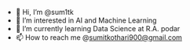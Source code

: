- 👋 Hi, I’m @sum1tk
- 👀 I’m interested in AI and Machine Learning
- 🌱 I’m currently learning Data Science at R.A. podar
- 📫 How to reach me @sumitkothari900@gmail.com

<!---
sum1tk/sum1tk is a ✨ special ✨ repository because its `README.md` (this file) appears on your GitHub profile.
You can click the Preview link to take a look at your changes.
--->
